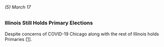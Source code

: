 ###### (5) March 17

### Illinois Still Holds Primary Elections

Despite concerns of COVID-19 Chicago along with the rest of Illinois holds Primaries [[1]](https://www.chicagotribune.com/coronavirus/ct-viz-coronavirus-timeline-20200507-uvrzs32nljabrpn6vkzq7m2fpq-story.html).